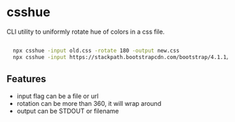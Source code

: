 # csshue
CLI utility to uniformly rotate hue of colors in a css file.

```bash

  npx csshue -input old.css -rotate 180 -output new.css
  npx csshue -input https://stackpath.bootstrapcdn.com/bootstrap/4.1.1/css/bootstrap.min.css -rotate 180 -output new.css

```

## Features

- input flag can be a file or url
- rotation can be more than 360, it will wrap around
- output can be STDOUT or filename
